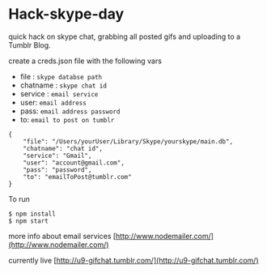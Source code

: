 # Hack-skype-day

quick hack on skype chat, grabbing all posted gifs and uploading to a Tumblr Blog.

create a creds.json file with the following vars

* file : `skype databse path`
* chatname : `skype chat id`
* service : `email service`
* user: `email address`
* pass: `email address password`
* to: `email to post on tumblr`

```
{
    "file": "/Users/yourUser/Library/Skype/yourskype/main.db",
    "chatname": "chat id",
    "service": "Gmail",
    "user": "account@gmail.com", 
    "pass": "password", 
    "to": "emailToPost@tumblr.com"
}
```

To run 


```
$ npm install
$ npm start
```

more info about email services [http://www.nodemailer.com/](http://www.nodemailer.com/)

currently live [http://u9-gifchat.tumblr.com/](http://u9-gifchat.tumblr.com/)